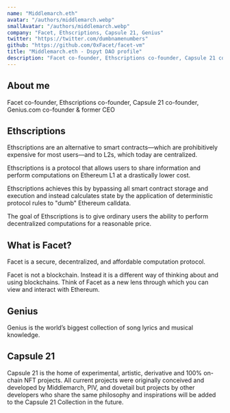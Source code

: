 ```yaml
---
name: "Middlemarch.eth"
avatar: "/authors/middlemarch.webp"
smallAvatar: "/authors/middlemarch.webp"
company: "Facet, Ethscriptions, Capsule 21, Genius"
twitter: "https://twitter.com/dumbnamenumbers"
github: "https://github.com/0xFacet/facet-vm"
title: "Middlemarch.eth - Dspyt DAO profile"
description: "Facet co-founder, Ethscriptions co-founder, Capsule 21 co-founder, Genius.com co-founder & former CEO"
---
```


## About me

Facet co-founder, Ethscriptions co-founder, Capsule 21 co-founder, Genius.com co-founder & former CEO

## Ethscriptions

Ethscriptions are an alternative to smart contracts—which are prohibitively expensive for most users—and to L2s, which today are centralized.

Ethscriptions is a protocol that allows users to share information and perform computations on Ethereum L1 at a drastically lower cost.

Ethscriptions achieves this by bypassing all smart contract storage and execution and instead calculates state by the application of deterministic protocol rules to "dumb" Ethereum calldata.

The goal of Ethscriptions is to give ordinary users the ability to perform decentralized computations for a reasonable price.

## What is Facet?

Facet is a secure, decentralized, and affordable computation protocol.

Facet is not a blockchain. Instead it is a different way of thinking about and using blockchains. Think of Facet as a new lens through which you can view and interact with Ethereum.

## Genius

Genius is the world’s biggest collection of song lyrics and musical knowledge.

## Capsule 21

Capsule 21 is the home of experimental, artistic, derivative and 100% on-chain NFT projects. All current projects were originally conceived and developed by Middlemarch, PIV, and dovetail but projects by other developers who share the same philosophy and inspirations will be added to the Capsule 21 Collection in the future.
